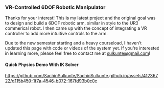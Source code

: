 ### VR-Controlled 6DOF Robotic Manipulator

Thanks for your interest! This is my latest project and the original goal was to design and build a 6DOF robotic arm, similar in style to the UR3 commerical robot. I then came up with the concept of integrating a VR controller to add more intuitive controls to the arm.

Due to the new semester starting and a heavy courseload, I haven't updated this page with code or videos of the system yet. If you're interested in learning more, please feel free to contact me at sulkunte@gmail.com!

#### Quick Physics Demo With IK Solver
https://github.com/SachinSulkunte/SachinSulkunte.github.io/assets/41236722/d115b450-1f7a-4546-b072-167fd93b0c0c
